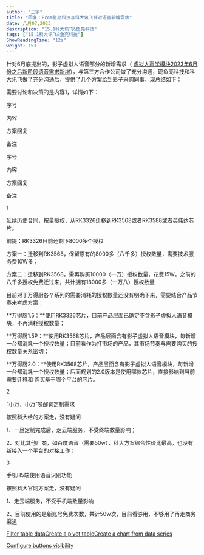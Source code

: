 ```yaml
---
author: "王宇"
title: "回复：From鱼亮科技与科大讯飞针对语音新增需求"
date: 八月07,2023
description: "15.1科大讯飞&鱼亮科技"
tags: ["15.1科大讯飞&鱼亮科技"]
ShowReadingTime: "12s"
weight: 153
---
```

针对6月底提出的，影子虚拟人语音部分的新增需求（ [虚拟人声学模块2023年6月份之后新阶段语音需求新增](/pages/viewpage.action?pageId=105257376)），与第三方合作公司做了充分沟通，现鱼亮科技和科大讯飞做了充分沟通后，提供了几个方案给到影子采购同事，现总结如下：

需要讨论和决策的是内容1，详情如下：

序号

内容

方案回复

备注

序号

内容

方案回复

备注

1

延续历史合同，按量授权，从RK3326迁移到RK3568或者RK3588或者英伟达芯片。

前提：RK3326目前还剩下8000多个授权

方案一：迁移到RK3568，保留原有的8000多（八千多）授权数量，需要技术服务费10W多；

方案二：迁移到RK3568，需再购买10000（一万）授权数量，花费15W，之前的八千多授权免费迁过来，共计拥有18000多（一万八）授权数量

目前对于万得厨各个系列的需要消耗的授权数量还没有明确下来，需要结合产品节奏来考虑方案：

**万得厨1.5：**使用RK3326芯片，目前产品层面已确定不含影子虚拟人语音模块，不再消耗授权数量；

**万得厨1.5P：**使用RK3568芯片，产品层面含有影子虚拟人语音模块，每新增一台都消耗一个授权数量；目前看作为打市场的产品，其市场节奏与需要购买的授权数量关系密切；

**万得厨2.0：**使用RK3568芯片，产品层面含有影子虚拟人语音模块，每新增一台都消耗一个授权数量；后面规划的2.0版本是使用哪款芯片，直接影响到当前需要迁移和 购买基于哪个平台的芯片。

2

“小万，小万”唤醒词定制需求

按照科大给的方案走，没有疑问

1、一旦定制完成后，走云端服务，不受终端数量影响；

2、对比其他厂商，如百度语音（需要50w），科大方案综合性价比最高，也没有新接入一个平台的对接工作；

3

手机H5端使用语音识别功能

按照科大官网方案走，没有疑问

1、走云端服务，不受手机端数量影响

2、目前使用的是新账号免费次数，共计50w次，目前看够用，不够用了再走商务渠道

  

  

  

  

  

  

  

[Filter table data]()[Create a pivot table](#)[Create a chart from data series](#)

[Configure buttons visibility](/users/tfac-settings.action)